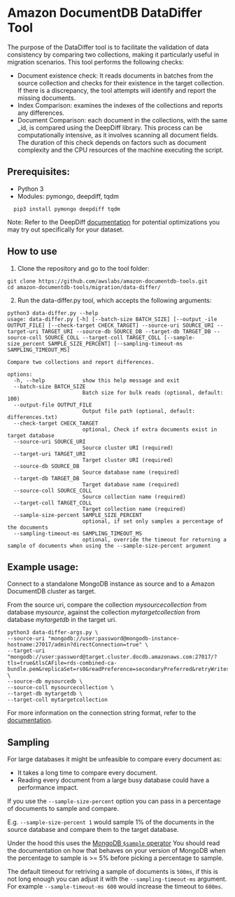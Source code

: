 # Amazon DocumentDB DataDiffer Tool

The purpose of the DataDiffer tool is to facilitate the validation of data consistency by comparing two collections, making it particularly useful in migration scenarios.
This tool performs the following checks:

- Document existence check: It reads documents in batches from the source collection and checks for their existence in the target collection. If there is a discrepancy, the tool attempts will identify and report the missing documents.
- Index Comparison: examines the indexes of the collections and reports any differences.
- Document Comparison: each document in the collections, with the same _id, is compared using the DeepDiff library. This process can be computationally intensive, as it involves scanning all document fields. The duration of this check depends on factors such as document complexity and the CPU resources of the machine executing the script.

## Prerequisites:

 - Python 3
 - Modules: pymongo, deepdiff, tqdm
```
  pip3 install pymongo deepdiff tqdm
```
Note: Refer to the DeepDiff [documentation](https://zepworks.com/deepdiff/current/optimizations.html) for potential optimizations you may try out specifically for your dataset.

## How to use

1. Clone the repository and go to the tool folder:
```
git clone https://github.com/awslabs/amazon-documentdb-tools.git
cd amazon-documentdb-tools/migration/data-differ/
```

2. Run the data-differ.py tool, which accepts the following arguments:

```
python3 data-differ.py --help
usage: data-differ.py [-h] [--batch-size BATCH_SIZE] [--output_-ile OUTPUT_FILE] [--check-target CHECK_TARGET] --source-uri SOURCE_URI --target-uri TARGET_URI --source-db SOURCE_DB --target-db TARGET_DB --source-coll SOURCE_COLL --target-coll TARGET_COLL [--sample-size_percent SAMPLE_SIZE_PERCENT] [--sampling-timeout-ms SAMPLING_TIMEOUT_MS]

Compare two collections and report differences.

options:
  -h, --help            show this help message and exit
  --batch-size BATCH_SIZE
                        Batch size for bulk reads (optional, default: 100)
  --output-file OUTPUT_FILE
                        Output file path (optional, default: differences.txt)
  --check-target CHECK_TARGET
                        optional, Check if extra documents exist in target database
  --source-uri SOURCE_URI
                        Source cluster URI (required)
  --target-uri TARGET_URI
                        Target cluster URI (required)
  --source-db SOURCE_DB
                        Source database name (required)
  --target-db TARGET_DB
                        Target database name (required)
  --source-coll SOURCE_COLL
                        Source collection name (required)
  --target-coll TARGET_COLL
                        Target collection name (required)
  --sample-size-percent SAMPLE_SIZE_PERCENT
                        optional, if set only samples a percentage of the documents
  --sampling-timeout-ms SAMPLING_TIMEOUT_MS
                        optional, override the timeout for returning a sample of documents when using the --sample-size-percent argument
```

## Example usage:
Connect to a standalone MongoDB instance as source and to a Amazon DocumentDB cluster as target.

From the source uri, compare the collection *mysourcecollection* from database *mysource*, against the collection *mytargetcollection* from database *mytargetdb* in the target uri.

```
python3 data-differ-args.py \
--source-uri "mongodb://user:password@mongodb-instance-hostname:27017/admin?directConnection=true" \
--target-uri "mongodb://user:password@target.cluster.docdb.amazonaws.com:27017/?tls=true&tlsCAFile=rds-combined-ca-bundle.pem&replicaSet=rs0&readPreference=secondaryPreferred&retryWrites=false" \
--source-db mysourcedb \
--source-coll mysourcecollection \
--target-db mytargetdb \
--target-coll mytargetcollection
```

For more information on the connection string format, refer to the [documentation](https://www.mongodb.com/docs/manual/reference/connection-string/).

## Sampling
For large databases it might be unfeasible to compare every document as:
* It takes a long time to compare every document.
* Reading every document from a large busy database could have a performance impact.

If you use the `--sample-size-percent` option you can pass in a percentage of
documents to sample and compare.

E.g. `--sample-size-percent 1` would sample 1% of the documents in the source
database and compare them to the target database.

Under the hood this uses the [MongoDB `$sample` operator](https://www.mongodb.com/docs/manual/reference/operator/aggregation/sample/)
You should read the documentation on how that behaves on your version of MongoDB
when the percentage to sample is >= 5% before picking a percentage to sample.

The default timeout for retriving a sample of documents is `500ms`, if this is
not long enough you can adjust it with the `--sampling-timeout-ms` argument.
For example `--sample-timeout-ms 600` would increase the timeout to `600ms`.
